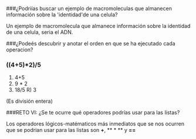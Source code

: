 ###¿Podriías buscar un ejemplo de macromoleculas que almanecen información sobre la 'identidad'de una celula?

Un ejemplo de macromolecula que almanece información sobre la identidad de una celula, seria el ADN.

###¿Podeés descubrir y anotar el orden en que se ha ejecutado cada operacion?
### ((4+5)*2)/5

1)  4+5
2)  9 * 2
3)  18/5
R)  3      

(Es división entera)

 
###RETO VI: ¿Se te ocurre qué operadores podrías usar para las listas?

Los operadores lógicos-matématicos más inmediatos que se nos ocurren que se podrian usar para las listas son **+**, ** * ** y **==** 
